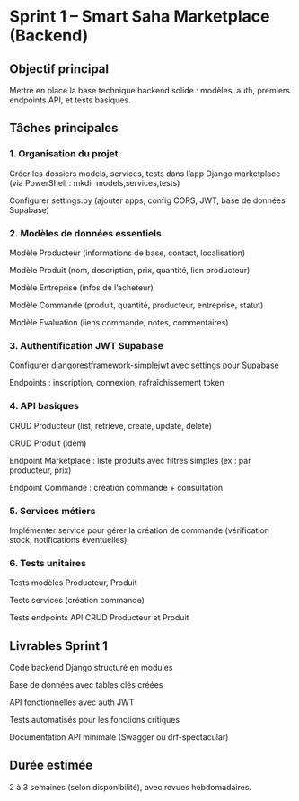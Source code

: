 # Sprint 1 – Smart Saha Marketplace (Backend)
## Objectif principal
Mettre en place la base technique backend solide : modèles, auth, premiers endpoints API, et tests basiques.

## Tâches principales
### 1. Organisation du projet
 Créer les dossiers models, services, tests dans l’app Django marketplace (via PowerShell : mkdir models,services,tests)

 Configurer settings.py (ajouter apps, config CORS, JWT, base de données Supabase)

### 2. Modèles de données essentiels
 Modèle Producteur (informations de base, contact, localisation)

 Modèle Produit (nom, description, prix, quantité, lien producteur)

 Modèle Entreprise (infos de l’acheteur)

 Modèle Commande (produit, quantité, producteur, entreprise, statut)

 Modèle Evaluation (liens commande, notes, commentaires)

### 3. Authentification JWT Supabase
 Configurer djangorestframework-simplejwt avec settings pour Supabase

 Endpoints : inscription, connexion, rafraîchissement token

### 4. API basiques
 CRUD Producteur (list, retrieve, create, update, delete)

 CRUD Produit (idem)

 Endpoint Marketplace : liste produits avec filtres simples (ex : par producteur, prix)

 Endpoint Commande : création commande + consultation

### 5. Services métiers
 Implémenter service pour gérer la création de commande (vérification stock, notifications éventuelles)

### 6. Tests unitaires
 Tests modèles Producteur, Produit

 Tests services (création commande)

 Tests endpoints API CRUD Producteur et Produit

## Livrables Sprint 1
Code backend Django structuré en modules

Base de données avec tables clés créées

API fonctionnelles avec auth JWT

Tests automatisés pour les fonctions critiques

Documentation API minimale (Swagger ou drf-spectacular)

## Durée estimée
2 à 3 semaines (selon disponibilité), avec revues hebdomadaires.

